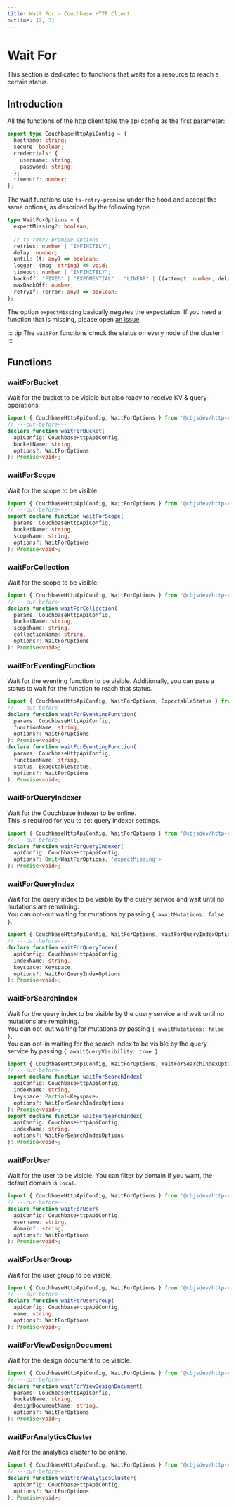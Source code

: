 ```yaml
---
title: Wait For - Couchbase HTTP Client
outline: [2, 3]
---
```


# Wait For

This section is dedicated to functions that waits for a resource to reach a certain status.  

## Introduction
All the functions of the http client take the api config as the first parameter:

```ts twoslash
export type CouchbaseHttpApiConfig = {
  hostname: string;
  secure: boolean;
  credentials: {
    username: string;
    password: string;
  };
  timeout?: number;
};
```

The wait functions use `ts-retry-promise` under the hood and accept the same options, as described by the following type :

```ts twoslash
type WaitForOptions = {
  expectMissing?: boolean;
  
  // ts-retry-promise options
  retries: number | "INFINITELY";
  delay: number;
  until: (t: any) => boolean;
  logger: (msg: string) => void;
  timeout: number | "INFINITELY";
  backoff: "FIXED" | "EXPONENTIAL" | "LINEAR" | ((attempt: number, delay: number) => number);
  maxBackOff: number;
  retryIf: (error: any) => boolean;
};
```

The option `expectMissing` basically negates the expectation.
If you need a function that is missing, please open [an issue](https://github.com/cbjs-dev/cbjs/issues).

::: tip
The `waitFor` functions check the status on every node of the cluster !
:::

## Functions

### waitForBucket
Wait for the bucket to be visible but also ready to receive KV & query operations.

```ts twoslash
import { CouchbaseHttpApiConfig, WaitForOptions } from '@cbjsdev/http-client';
// ---cut-before---
declare function waitForBucket(
  apiConfig: CouchbaseHttpApiConfig, 
  bucketName: string, 
  options?: WaitForOptions
): Promise<void>;
```

### waitForScope
Wait for the scope to be visible.

```ts twoslash
import { CouchbaseHttpApiConfig, WaitForOptions } from '@cbjsdev/http-client';
// ---cut-before---
export declare function waitForScope(
  params: CouchbaseHttpApiConfig, 
  bucketName: string, 
  scopeName: string, 
  options?: WaitForOptions
): Promise<void>;
```

### waitForCollection
Wait for the scope to be visible.

```ts twoslash
import { CouchbaseHttpApiConfig, WaitForOptions } from '@cbjsdev/http-client';
// ---cut-before---
declare function waitForCollection(
  params: CouchbaseHttpApiConfig, 
  bucketName: string, 
  scopeName: string, 
  collectionName: string, 
  options?: WaitForOptions
): Promise<void>;
```

### waitForEventingFunction
Wait for the eventing function to be visible. 
Additionally, you can pass a status to wait for the function to reach that status.

```ts twoslash
import { CouchbaseHttpApiConfig, WaitForOptions, ExpectableStatus } from '@cbjsdev/http-client';
// ---cut-before---
declare function waitForEventingFunction(
  params: CouchbaseHttpApiConfig, 
  functionName: string, 
  options?: WaitForOptions
): Promise<void>;
declare function waitForEventingFunction(
  params: CouchbaseHttpApiConfig, 
  functionName: string, 
  status: ExpectableStatus, 
  options?: WaitForOptions
): Promise<void>;
```

### waitForQueryIndexer
Wait for the Couchbase indexer to be online.   
This is required for you to set query indexer settings.

```ts twoslash
import { CouchbaseHttpApiConfig, WaitForOptions } from '@cbjsdev/http-client';
// ---cut-before---
declare function waitForQueryIndexer(
  apiConfig: CouchbaseHttpApiConfig, 
  options?: Omit<WaitForOptions, 'expectMissing'>
): Promise<void>;
```

### waitForQueryIndex
Wait for the query index to be visible by the query service and wait until no mutations are remaining.  
You can opt-out waiting for mutations by passing `{ awaitMutations: false }`.

```ts twoslash
import { CouchbaseHttpApiConfig, WaitForOptions, WaitForQueryIndexOptions, Keyspace } from '@cbjsdev/http-client';
// ---cut-before---
declare function waitForQueryIndex(
  apiConfig: CouchbaseHttpApiConfig, 
  indexName: string, 
  keyspace: Keyspace, 
  options?: WaitForQueryIndexOptions
): Promise<void>;
```

### waitForSearchIndex
Wait for the query index to be visible by the query service and wait until no mutations are remaining.  
You can opt-out waiting for mutations by passing `{ awaitMutations: false }`.  
You can opt-in waiting for the search index to be visible by the query service by passing `{ awaitQueryVisibility: true }`.

```ts twoslash
import { CouchbaseHttpApiConfig, WaitForOptions, WaitForSearchIndexOptions, Keyspace } from '@cbjsdev/http-client';
// ---cut-before---
export declare function waitForSearchIndex(
  apiConfig: CouchbaseHttpApiConfig, 
  indexName: string, 
  keyspace: Partial<Keyspace>, 
  options?: WaitForSearchIndexOptions
): Promise<void>;
export declare function waitForSearchIndex(
  apiConfig: CouchbaseHttpApiConfig, 
  indexName: string, 
  options?: WaitForSearchIndexOptions
): Promise<void>;
```

### waitForUser
Wait for the user to be visible.
You can filter by domain if you want, the default domain is `local`.

```ts twoslash
import { CouchbaseHttpApiConfig, WaitForOptions } from '@cbjsdev/http-client';
// ---cut-before---
declare function waitForUser(
  apiConfig: CouchbaseHttpApiConfig, 
  username: string, 
  domain?: string, 
  options?: WaitForOptions
): Promise<void>;
```

### waitForUserGroup
Wait for the user group to be visible.

```ts twoslash
import { CouchbaseHttpApiConfig, WaitForOptions } from '@cbjsdev/http-client';
// ---cut-before---
declare function waitForUserGroup(
  apiConfig: CouchbaseHttpApiConfig, 
  name: string, 
  options?: WaitForOptions
): Promise<void>;
```

### waitForViewDesignDocument
Wait for the design document to be visible.

```ts twoslash
import { CouchbaseHttpApiConfig, WaitForOptions } from '@cbjsdev/http-client';
// ---cut-before---
declare function waitForViewDesignDocument(
  params: CouchbaseHttpApiConfig, 
  bucketName: string, 
  designDocumentName: string, 
  options?: WaitForOptions
): Promise<void>;
```


### waitForAnalyticsCluster
Wait for the analytics cluster to be online.

```ts twoslash
import { CouchbaseHttpApiConfig, WaitForOptions } from '@cbjsdev/http-client';
// ---cut-before---
declare function waitForAnalyticsCluster(
  apiConfig: CouchbaseHttpApiConfig, 
  options?: WaitForOptions
): Promise<void>;
```